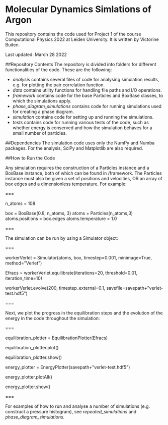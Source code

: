 # Molecular Dynamics Simlations of Argon

This repository contains the code used for Project 1 of the course Computational Physics 2022 at Leiden University. It
is written by Victorine Buiten.

Last updated: March 28 2022

##Repository Contents
The repository is divided into folders for different functionalities of the code. These are the following:
* _analysis_ contains several files of code for analysing simulation results, e.g. for plotting the pair correlation 
function.
* _data_ contains utility functions for handling file paths and I/O operations.
* _framework_ contains code for the base Particles and BoxBase classes, to which the simulations apply.
* _phase_diagram_simulations_ contains code for running simulations used for creating a phase diagram.
* _simulation_ contains code for setting up and running the simulations.
* _tests_ contains code for running various tests of the code, such as whether energy is conserved and how the simulation
behaves for a small number of particles.

##Dependencies
The simulation code uses only the NumPy and Numba packages. For the analysis, SciPy and Matplotlib are also required.

##How to Run the Code

Any simulation requires the construction of a Particles instance and a BoxBase instance, both of which can be found in /framework.
The Particles instance must also be given a set of positions and velocities, OR an array of box edges and a dimensionless temperature. For example:

===

n_atoms = 108

box = BoxBase(0.8, n_atoms, 3)
atoms = Particles(n_atoms,3)
atoms.positions = box.edges
atoms.temperature = 1.0

===

The simulation can be run by using a Simulator object:

===

workerVerlet = Simulator(atoms, box, timestep=0.001, minimage=True, method="Verlet")

Efracs = workerVerlet.equilibrate(iterations=20, threshold=0.01, iteration_time=10)

workerVerlet.evolve(200, timestep_external=0.1, savefile=savepath+"verlet-test.hdf5")

===

Next, we plot the progress in the equilibration steps and the evolution of the energy in the code throughout the simulation:

===

equilibration_plotter = EquilibrationPlotter(Efracs)

equilibration_plotter.plot()

equilibration_plotter.show()

energy_plotter = EnergyPlotter(savepath+"verlet-test.hdf5")

energy_plotter.plotAll()

energy_plotter.show()

===

For examples of how to run and analyse a number of simulations (e.g. construct a pressure histogram), see 
_repeated_simulations_ and _phase_diagram_simulations_.